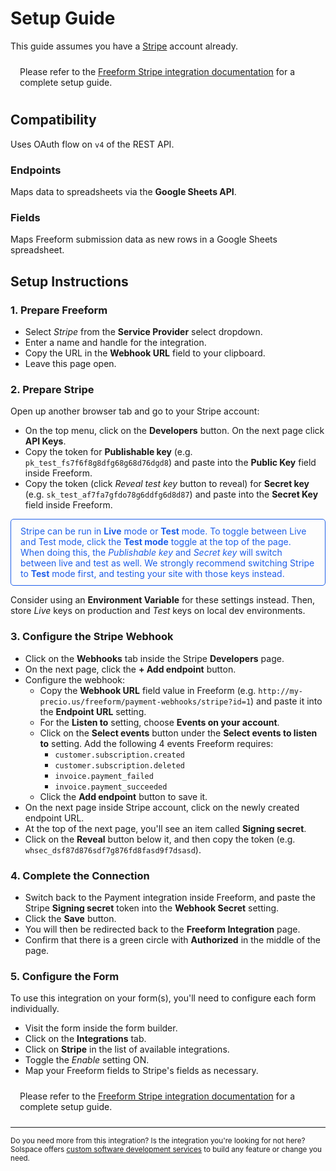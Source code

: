 # Setup Guide

This guide assumes you have a [Stripe](https://stripe.com) account already.

<span class="note warning">Please refer to the [Freeform Stripe integration documentation](https://docs.solspace.com/craft/freeform/v5/integrations/payments/) for a complete setup guide.</span>

## Compatibility

Uses OAuth flow on `v4` of the REST API.

### Endpoints
Maps data to spreadsheets via the **Google Sheets API**.

### Fields
Maps Freeform submission data as new rows in a Google Sheets spreadsheet.

## Setup Instructions

### 1. Prepare Freeform

- Select *Stripe* from the **Service Provider** select dropdown.
- Enter a name and handle for the integration.
- Copy the URL in the **Webhook URL** field to your clipboard.
- Leave this page open.

### 2. Prepare Stripe

Open up another browser tab and go to your Stripe account:

- On the top menu, click on the **Developers** button. On the next page click **API Keys**.
- Copy the token for **Publishable key** (e.g. `pk_test_fs7f6f8g8dfg68g68d76dgd8`) and paste into the **Public Key** field inside Freeform.
- Copy the token (click *Reveal test key* button to reveal) for **Secret key** (e.g. `sk_test_af7fa7gfdo78g6ddfg6d8d87`) and paste into the **Secret Key** field inside Freeform.

<span class="note tip">Stripe can be run in **Live** mode or **Test** mode. To toggle between Live and Test mode, click the **Test mode** toggle at the top of the page. When doing this, the _Publishable key_ and _Secret key_ will switch between live and test as well. We strongly recommend switching Stripe to **Test** mode first, and testing your site with those keys instead.

Consider using an **Environment Variable** for these settings instead. Then, store _Live_ keys on production and _Test_ keys on local dev environments.</span>

### 3. Configure the Stripe Webhook

- Click on the **Webhooks** tab inside the Stripe **Developers** page.
- On the next page, click the **+ Add endpoint** button.
- Configure the webhook:
    - Copy the **Webhook URL** field value in Freeform (e.g. `http://my-precio.us/freeform/payment-webhooks/stripe?id=1`) and paste it into the **Endpoint URL** setting.
    - For the **Listen to** setting, choose **Events on your account**.
    - Click on the **Select events** button under the **Select events to listen to** setting. Add the following 4 events Freeform requires:
        - `customer.subscription.created`
        - `customer.subscription.deleted`
        - `invoice.payment_failed`
        - `invoice.payment_succeeded`
    - Click the **Add endpoint** button to save it.
- On the next page inside Stripe account, click on the newly created endpoint URL.
- At the top of the next page, you'll see an item called **Signing secret**.
- Click on the **Reveal** button below it, and then copy the token (e.g. `whsec_dsf87d876sdf7g876fd8fasd9f7dsasd`).

### 4. Complete the Connection

- Switch back to the Payment integration inside Freeform, and paste the Stripe **Signing secret** token into the **Webhook Secret** setting.
- Click the **Save** button.
- You will then be redirected back to the **Freeform Integration** page.
- Confirm that there is a green circle with **Authorized** in the middle of the page.

### 5. Configure the Form

To use this integration on your form(s), you'll need to configure each form individually.

- Visit the form inside the form builder.
- Click on the **Integrations** tab.
- Click on **Stripe** in the list of available integrations.
- Toggle the _Enable_ setting ON.
- Map your Freeform fields to Stripe's fields as necessary.

<span class="note warning">Please refer to the [Freeform Stripe integration documentation](https://docs.solspace.com/craft/freeform/v5/integrations/payments/) for a complete setup guide.</span>

---

<small>Do you need more from this integration? Is the integration you're looking for not here? Solspace offers [custom software development services](https://docs.solspace.com/support/premium/) to build any feature or change you need.</small>

<style type="text/css">ol{padding-left:20px!important}ol>li{font-weight:600}ol>li>ul>li{font-weight:400}.warning {display:block;padding:10px 15px;border:1px solid var(--warning-color);border-radius:5px;}.tip {color:#1f5fea;display:block;padding:10px 15px;border:1px solid #1f5fea;border-radius:5px;}</style>